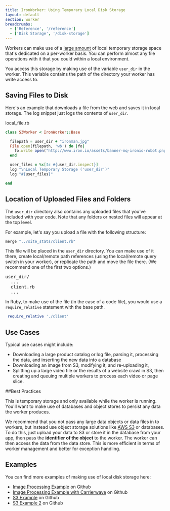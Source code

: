 ```yaml
---
title: IronWorker: Using Temporary Local Disk Storage
layout: default
section: worker
breadcrumbs:
  - ['Reference', '/reference']
  - ['Disk Storage', '/disk-storage']
---
```


Workers can make use of a [large amount](/worker/reference/environment/) of local temporary storage space that's dedicated on a per-worker basis. You can perform almost any file operations with it that you could within a local environment.

You access this storage by making use of the variable `user_dir` in the worker. This variable contains the path of the directory your worker has write access to.

## Saving Files to Disk

Here's an example that downloads a file from the web and saves it in local storage. The log snippet just logs the contents of `user_dir`.

<figcaption><span>local_file.rb </span></figcaption>

```ruby
class S3Worker < IronWorker::Base

  filepath = user_dir + "ironman.jpg"
  File.open(filepath, 'wb') do |fo|
    fo.write open("http://www.iron.io/assets/banner-mq-ironio-robot.png").read
  end

  user_files = %x[ls #{user_dir.inspect}]
  log "\nLocal Temporary Storage ('user_dir')"
  log "#{user_files}"

end
```

## Location of Uploaded Files and Folders

The `user_dir` directory also contains any uploaded files that you've included with your code. Note that any folders or nested files will appear at the top level.

For example, let's say you upload a file with the following structure:


```ruby
merge "../site_stats/client.rb"
```

This file will be placed in the `user_dir` directory. You can make use of it there, create local/remote path references (using the local/remote query switch in your worker), or replicate the path and move the file there. (We recommend one of the first two options.)

<pre class="grey-box fixed-width">
user_dir/
  ...
  client.rb
  ...
</pre>

In Ruby, to make use of the file (in the case of a code file), you would use a `require_relative` statement with the base path.


```ruby
 require_relative './client'
```

## Use Cases

Typical use cases might include:

* Downloading a large product catalog or log file, parsing it, processing the data, and inserting the new data into a database
* Downloading an image from S3, modifying it, and re-uploading it,
* Splitting up a large video file or the results of a website crawl in S3, then creating and queuing multiple workers to process each video or page slice.

##Best Practices

This is temporary storage and only available while the worker is running. You'll want to make use of databases and object stores to persist any data the worker produces.

We recommend that you not pass any large data objects or data files in to workers, but instead use object storage solutions like [AWS S3](http://aws.amazon.com/s3/) or databases. To do this, just upload your data to S3 or store it in the database from your app, then pass the **identifier of the object** to the worker. The worker can then access the data from the data store. This is more efficient in terms of worker management and better for exception handling.

## Examples

You can find more examples of making use of local disk storage here:

* [Image Processing Example](https://github.com/iron-io/iron_worker_examples/blob/master/ruby_ng/image_processing/image_processor.rb) on Github
* [Image Processing Example with Carrierwave](https://github.com/iron-io/iron_worker_examples/tree/master/legacy/ruby_legacy/carrierwave) on Github
* [S3 Example](https://github.com/iron-io/iron_worker_examples/blob/master/legacy/ruby_legacy/s3_tester/s3_worker.rb) on Github
* [S3 Example 2](https://github.com/iron-io/iron_worker_examples/tree/master/legacy/ruby_legacy/download_to_s3) on Github
